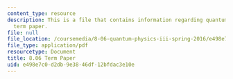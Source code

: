 ```yaml
---
content_type: resource
description: This is a file that contains information regarding quantum physics III
  term paper.
file: null
file_location: /coursemedia/8-06-quantum-physics-iii-spring-2016/e498e7c0d2db9e3846df12bfdac3e10e_MIT8_06S16_TermPaper.pdf
file_type: application/pdf
resourcetype: Document
title: 8.06 Term Paper
uid: e498e7c0-d2db-9e38-46df-12bfdac3e10e
---
```

